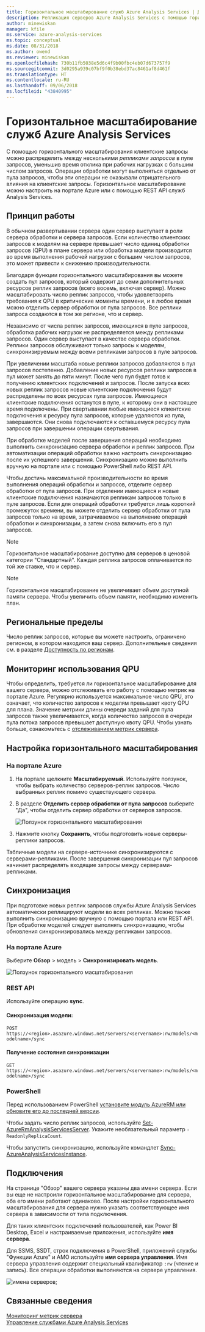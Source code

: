```yaml
---
title: Горизонтальное масштабирование служб Azure Analysis Services | Документация Майкрософт
description: Репликация серверов Azure Analysis Services с помощью горизонтального масштабирования.
author: minewiskan
manager: kfile
ms.service: azure-analysis-services
ms.topic: conceptual
ms.date: 08/31/2018
ms.author: owend
ms.reviewer: minewiskan
ms.openlocfilehash: 730b11fb5038e5d6c4f9b00fbc4eb07d673757f9
ms.sourcegitcommit: 3d0295a939c07bf9f0b38ebd37ac8461af8d461f
ms.translationtype: HT
ms.contentlocale: ru-RU
ms.lasthandoff: 09/06/2018
ms.locfileid: "43840995"
---
```

# <a name="azure-analysis-services-scale-out"></a>Горизонтальное масштабирование служб Azure Analysis Services

С помощью горизонтального масштабирования клиентские запросы можно распределить между несколькими *репликами запросов* в пуле запросов, уменьшив время отклика при рабочих нагрузках с большим числом запросов. Операции обработки могут выполняться отдельно от пула запросов, чтобы эти операции не оказывали отрицательного влияния на клиентские запросы. Горизонтальное масштабирование можно настроить на портале Azure или с помощью REST API служб Analysis Services.

## <a name="how-it-works"></a>Принцип работы

В обычном развертывании сервера один сервер выступает в роли сервера обработки и сервера запросов. Если количество клиентских запросов к моделям на сервере превышает число единиц обработки запросов (QPU) в плане сервера или обработка модели производится во время выполнения рабочей нагрузки с большим числом запросов, это может привести к снижению производительности. 

Благодаря функции горизонтального масштабирования вы можете создать пул запросов, который содержит до семи дополнительных ресурсов реплик запросов (всего восемь, включая сервер). Можно масштабировать число реплик запросов, чтобы удовлетворять требования к QPU в критические моменты времени, и в любое время можно отделить сервер обработки от пула запросов. Все реплики запроса создаются в том же регионе, что и сервер.

Независимо от числа реплик запросов, имеющихся в пуле запросов, обработка рабочих нагрузок не распределяется между репликами запросов. Один сервер выступает в качестве сервера обработки. Реплики запросов обслуживают только запросы к моделям, синхронизируемым между всеми репликами запросов в пуле запросов. 

При увеличении масштаба новые реплики запросов добавляются в пул запросов постепенно. Добавление новых ресурсов реплики запросов в пул может занять до пяти минут. После чего пул будет готов к получению клиентских подключений и запросов. После запуска всех новых реплик запросов новые клиентские подключения будут распределены по всех ресурсах пула запросов. Имеющиеся клиентские подключения останутся в пуле, к которому они в настоящее время подключены.  При свертывании любые имеющиеся клиентские подключения к ресурсу пула запросов, которые удаляются из пула, завершаются. Они снова подключаются к оставшемуся ресурсу пула запросов при завершении операции свертывания.

При обработке моделей после завершения операций необходимо выполнить синхронизацию сервера обработки и реплик запросов. При автоматизации операций обработки важно настроить синхронизацию после их успешного завершения. Синхронизацию можно выполнить вручную на портале или с помощью PowerShell либо REST API. 

Чтобы достичь максимальной производительности во время выполнения операций обработки и запросов, отделите сервер обработки от пула запросов. При отделении имеющиеся и новые клиентские подключения назначаются репликам запросов только в пуле запросов. Если для операций обработки требуется лишь короткий промежуток времени, вы можете отделить сервер обработки от пула запросов только на время, затрачиваемое на выполнение операций обработки и синхронизации, а затем снова включить его в пул запросов. 

> [!NOTE]
> Горизонтальное масштабирование доступно для серверов в ценовой категории "Стандартный". Каждая реплика запросов оплачивается по той же ставке, что и сервер.

> [!NOTE]
> Горизонтальное масштабирование не увеличивает объем доступной памяти сервера. Чтобы увеличить объем памяти, необходимо изменить план.

## <a name="region-limits"></a>Региональные пределы

Число реплик запросов, которые вы можете настроить, ограничено регионом, в котором находится ваш сервер. Дополнительные сведения см. в разделе [Доступность по регионам](analysis-services-overview.md#availability-by-region).

## <a name="monitor-qpu-usage"></a>Мониторинг использования QPU

 Чтобы определить, требуется ли горизонтальное масштабирование для вашего сервера, можно отслеживать его работу с помощью метрик на портале Azure. Регулярно используется максимальное число QPU, это означает, что количество запросов к моделям превышает квоту QPU для плана. Значение метрики длины очереди заданий для пула запросов также увеличивается, когда количество запросов в очереди пула потока запросов превышает доступную квоту QPU. Чтобы узнать больше, ознакомьтесь с [отслеживанием метрик сервера](analysis-services-monitor.md).

## <a name="configure-scale-out"></a>Настройка горизонтального масштабирования

### <a name="in-azure-portal"></a>На портале Azure

1. На портале щелкните **Масштабируемый**. Используйте ползунок, чтобы выбрать количество серверов-реплик запросов. Число выбранных реплик помимо существующего сервера.

2. В разделе **Отделить сервер обработки от пула запросов** выберите "Да", чтобы отделить сервер обработки от серверов запросов.

   ![Ползунок горизонтального масштабирования](media/analysis-services-scale-out/aas-scale-out-slider.png)

3. Нажмите кнопку **Сохранить**, чтобы подготовить новые серверы-реплики запросов. 

Табличные модели на сервере-источнике синхронизируются с серверами-репликами. После завершения синхронизации пул запросов начинает распределять входящие запросы между серверами-репликами. 


## <a name="synchronization"></a>Синхронизация 

При подготовке новых реплик запросов службы Azure Analysis Services автоматически реплицируют модели во всех репликах. Можно также выполнить синхронизацию вручную с помощью портала или REST API. При обработке моделей следует выполнять синхронизацию, чтобы обновления синхронизировались между репликами запросов.

### <a name="in-azure-portal"></a>На портале Azure

Выберите **Обзор** > модель > **Синхронизировать модель**.

![Ползунок горизонтального масштабирования](media/analysis-services-scale-out/aas-scale-out-sync.png)

### <a name="rest-api"></a>REST API
Используйте операцию **sync**.

#### <a name="synchronize-a-model"></a>Синхронизация модели:   
`POST https://<region>.asazure.windows.net/servers/<servername>:rw/models/<modelname>/sync`

#### <a name="get-sync-status"></a>Получение состояния синхронизации  
`GET https://<region>.asazure.windows.net/servers/<servername>:rw/models/<modelname>/sync`

### <a name="powershell"></a>PowerShell
Перед использованием PowerShell [установите модуль AzureRM или обновите его до последней версии](https://github.com/Azure/azure-powershell/releases). 

Чтобы задать число реплик запросов, используйте [Set-AzureRmAnalysisServicesServer](https://docs.microsoft.com/powershell/module/azurerm.analysisservices/set-azurermanalysisservicesserver). Укажите необязательный параметр `-ReadonlyReplicaCount`.

Чтобы запустить синхронизацию, используйте командлет [Sync-AzureAnalysisServicesInstance](https://docs.microsoft.com/powershell/module/azurerm.analysisservices/sync-azureanalysisservicesinstance).



## <a name="connections"></a>Подключения

На странице "Обзор" вашего сервера указаны два имени сервера. Если вы еще не настроили горизонтальное масштабирование для сервера, оба его имени работают одинаково. После настройки горизонтального масштабирования для сервера нужно указать соответствующее имя сервера в зависимости от типа подключения. 

Для таких клиентских подключений пользователей, как Power BI Desktop, Excel и настраиваемые приложения, используйте **имя сервера**. 

Для SSMS, SSDT, строк подключения в PowerShell, приложений службы "Функции Azure" и AMO используйте **имя сервера управления**. Имя сервера управления содержит специальный квалификатор `:rw` (чтение и запись). Все операции обработки выполняются на сервере управления.

![имена серверов;](media/analysis-services-scale-out/aas-scale-out-name.png)

## <a name="related-information"></a>Связанные сведения

[Мониторинг метрик сервера](analysis-services-monitor.md)   
[Управление службами Azure Analysis Services](analysis-services-manage.md) 

